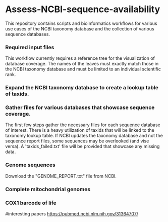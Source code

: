 # Assess-NCBI-sequence-availability
This repository contains scripts and bioinformatics workflows for various use cases of the NCBI taxonomy database and the collection of various sequence databases.

### Required input files
This workflow currently requires a reference tree for the visualization of database coverage. The names of the leaves must exactly match those in the NCBI taxonomy database and must be limited to an individual scientific rank.


### Expand the NCBI taxonomy database to create a lookup table of taxids.


### Gather files for various databases that showcase sequence coverage. 
The first few steps gather the necessary files for each sequence database of interest. There is a heavy utilization of taxids that will be linked to the taxonomy lookup table.
If NCBI updates the taxonomy database and not the sequence report files, some sequences may be overlooked (and vise versa). A 'taxids_failed.txt' file will be provided that showcase any missing data.

### Genome sequences
Download the "GENOME_REPORT.txt" file from NCBI.



### Complete mitochondrial genomes


### COX1 barcode of life


#interesting papers
https://pubmed.ncbi.nlm.nih.gov/31364707/






